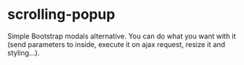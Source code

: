 # scrolling-popup
Simple Bootstrap modals alternative. You can do what you want with it (send parameters to inside, execute it on ajax request, resize it  and styling...).
 

